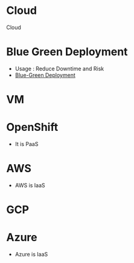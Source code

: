 # Cloud
Cloud

# Blue Green Deployment
* Usage : Reduce Downtime and Risk
* [Blue-Green Deployment](https://docs.cloudfoundry.org/devguide/deploy-apps/blue-green.html)
# VM
# OpenShift
* It is PaaS
# AWS
* AWS is IaaS
# GCP
# Azure
* Azure is IaaS
